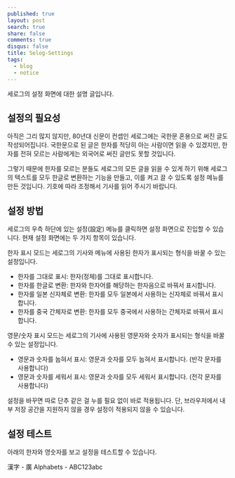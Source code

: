 ```yaml
---
published: true
layout: post
search: true
share: false
comments: true
disqus: false
title: Selog-Settings
tags:
  - blog
  - notice
---
```

세로그의 설정 화면에 대한 설명 글입니다.

## 설정의 필요성
아직은 그리 많지 않지만, 80년대 신문이 컨셉인 세로그에는 국한문 혼용으로 써진 글도 작성되어집니다. 국한문으로 된 글은 한자를 적당히 아는 사람이면 읽을 수 있겠지만, 한자를 전혀 모르는 사람에게는 외국어로 써진 글만도 못할 것입니다.

그렇기 때문에 한자를 모르는 분들도 세로그의 모든 글을 읽을 수 있게 하기 위해 세로그의 텍스트를 모두 한글로 변환하는 기능을 만들고, 이를 켜고 끌 수 있도록 설정 메뉴를 만든 것입니다. 기호에 따라 조정해서 기사를 읽어 주시기 바랍니다.

## 설정 방법
세로그의 우측 하단에 있는 설정(設定) 메뉴를 클릭하면 설정 화면으로 진입할 수 있습니다. 현재 설정 화면에는 두 가지 항목이 있습니다.

한자 표시 모드는 세로그의 기사와 메뉴에 사용된 한자가 표시되는 형식을 바꿀 수 있는 설정입니다.
* 한자를 그대로 표시: 한자(정체)를 그대로 표시합니다.
* 한자를 한글로 변환: 한자와 한자어를 해당하는 한자음으로 바꿔서 표시합니다.
* 한자를 일본 신자체로 변환: 한자를 모두 일본에서 사용하는 신자체로 바꿔서 표시합니다.
* 한자를 중국 간체자로 변환: 한자를 모두 중국에서 사용하는 간체자로 바꿔서 표시합니다.

영문/숫자 표시 모드는 세로그의 기사에 사용된 영문자와 숫자가 표시되는 형식을 바꿀 수 있는 설정입니다.
* 영문과 숫자를 눕혀서 표시: 영문과 숫자를 모두 눕혀서 표시합니다. (반각 문자를 사용합니다)
* 영문과 숫자를 세워서 표시: 영문과 숫자를 모두 세워서 표시합니다. (전각 문자를 사용합니다)

설정을 바꾸면 따로 단추 같은 걸 누를 필요 없이 바로 적용됩니다. 단, 브라우저에서 내부 저장 공간을 지원하지 않을 경우 설정이 적용되지 않을 수 있습니다.

## 설정 테스트
아래의 한자와 영숫자를 보고 설정을 테스트할 수 있습니다.

漢字 - 廣
Alphabets - ABC123abc
